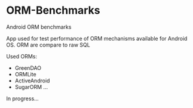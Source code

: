 # ORM-Benchmarks
Android ORM benchmarks

App used for test performance of ORM mechanisms available for Android OS.
ORM are compare to raw SQL

Used ORMs:
- GreenDAO
- ORMLite
- ActiveAndroid
- SugarORM
...

In progress...
